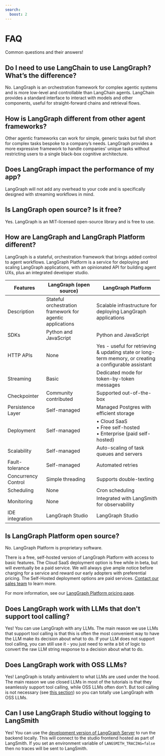 ```yaml
---
search:
  boost: 2
---
```


# FAQ

Common questions and their answers!

## Do I need to use LangChain to use LangGraph? What’s the difference?

No. LangGraph is an orchestration framework for complex agentic systems and is more low-level and controllable than LangChain agents. LangChain provides a standard interface to interact with models and other components, useful for straight-forward chains and retrieval flows.

## How is LangGraph different from other agent frameworks?

Other agentic frameworks can work for simple, generic tasks but fall short for complex tasks bespoke to a company’s needs. LangGraph provides a more expressive framework to handle companies’ unique tasks without restricting users to a single black-box cognitive architecture.

## Does LangGraph impact the performance of my app?

LangGraph will not add any overhead to your code and is specifically designed with streaming workflows in mind.

## Is LangGraph open source? Is it free?

Yes. LangGraph is an MIT-licensed open-source library and is free to use.

## How are LangGraph and LangGraph Platform different?

LangGraph is a stateful, orchestration framework that brings added control to agent workflows. LangGraph Platform is a service for deploying and scaling LangGraph applications, with an opinionated API for building agent UXs, plus an integrated developer studio.

| Features            | LangGraph (open source)                                   | LangGraph Platform                                                                                     |
|---------------------|-----------------------------------------------------------|--------------------------------------------------------------------------------------------------------|
| Description         | Stateful orchestration framework for agentic applications | Scalable infrastructure for deploying LangGraph applications                                           |
| SDKs                | Python and JavaScript                                     | Python and JavaScript                                                                                  |
| HTTP APIs           | None                                                      | Yes - useful for retrieving & updating state or long-term memory, or creating a configurable assistant |
| Streaming           | Basic                                                     | Dedicated mode for token-by-token messages                                                             |
| Checkpointer        | Community contributed                                     | Supported out-of-the-box                                                                               |
| Persistence Layer   | Self-managed                                              | Managed Postgres with efficient storage                                                                |
| Deployment          | Self-managed                                              | • Cloud SaaS <br> • Free self-hosted <br> • Enterprise (paid self-hosted)                      |
| Scalability         | Self-managed                                              | Auto-scaling of task queues and servers                                                                |
| Fault-tolerance     | Self-managed                                              | Automated retries                                                                                      |
| Concurrency Control | Simple threading                                          | Supports double-texting                                                                                |
| Scheduling          | None                                                      | Cron scheduling                                                                                        |
| Monitoring          | None                                                      | Integrated with LangSmith for observability                                                            |
| IDE integration     | LangGraph Studio                                          | LangGraph Studio                                                                                       |

## Is LangGraph Platform open source?

No. LangGraph Platform is proprietary software.

There is a free, self-hosted version of LangGraph Platform with access to basic features. The Cloud SaaS deployment option is free while in beta, but will eventually be a paid service. We will always give ample notice before charging for a service and reward our early adopters with preferential pricing. The Self-Hosted deployment options are paid services. [Contact our sales team](https://www.langchain.com/contact-sales) to learn more.

For more information, see our [LangGraph Platform pricing page](https://www.langchain.com/pricing-langgraph-platform).

## Does LangGraph work with LLMs that don't support tool calling?

Yes! You can use LangGraph with any LLMs. The main reason we use LLMs that support tool calling is that this is often the most convenient way to have the LLM make its decision about what to do. If your LLM does not support tool calling, you can still use it - you just need to write a bit of logic to convert the raw LLM string response to a decision about what to do.

## Does LangGraph work with OSS LLMs?

Yes! LangGraph is totally ambivalent to what LLMs are used under the hood. The main reason we use closed LLMs in most of the tutorials is that they seamlessly support tool calling, while OSS LLMs often don't. But tool calling is not necessary (see [this section](#does-langgraph-work-with-llms-that-dont-support-tool-calling)) so you can totally use LangGraph with OSS LLMs.

## Can I use LangGraph Studio without logging to LangSmith

Yes! You can use the [development version of LangGraph Server](../tutorials/langgraph-platform/local-server.md) to run the backend locally.
This will connect to the studio frontend hosted as part of LangSmith.
If you set an environment variable of `LANGSMITH_TRACING=false` then no traces will be sent to LangSmith.